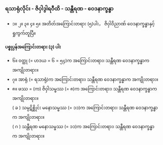 ### ရသာရုံလိုင်း - ဇိဝှါဒွါရဝီထိ - သန္တီရဏ - ဝေဒနာက္ခန္ဓာ

- ၁။ ၂။ ၃။ ၄။ ၅။ အတိတ်အကြောင်းတရား (၅)ပါး， ဇိဝှါဝိညာဏ် ဝေဒနာက္ခန္ဓာနှင့် ရှုကွက်တူပြီ။

**ပစ္စုပ္ပန်အကြောင်းတရား (၃) ပါး**

- ၆။ ဝတ္ထု (= ဟဒယ = ၆ = ၅၄)က အကြောင်းတရား၊ သန္တီရဏ ဝေဒနာက္ခန္ဓာက အကျိုးတရား။
- ၇။ အာရုံ (= ရသာရုံ)က အကြောင်းတရား၊ သန္တီရဏ ဝေဒနာက္ခန္ဓာက အကျိုးတရား။
- ၈။ ဖဿ = (က) ဇိဝှါသမ္ဖဿ (= ၈)က အကြောင်းတရား၊ သန္တီရဏ ဝေဒနာက္ခန္ဓာက အကျိုးတရား။ <br>( ခ ) သမ္ပဋိစ္ဆိုင်း မနောသမ္ဖဿ (= ၁၁)က အကြောင်းတရား၊ သန္တီရဏ ဝေဒနာက္ခန္ဓာက အကျိုးတရား။ <br>( ဂ ) သန္တီရဏ မနောသမ္ဖဿ (= ၁၁)က အကြောင်းတရား၊ သန္တီရဏ ဝေဒနာက္ခန္ဓာက အကျိုးတရား။
